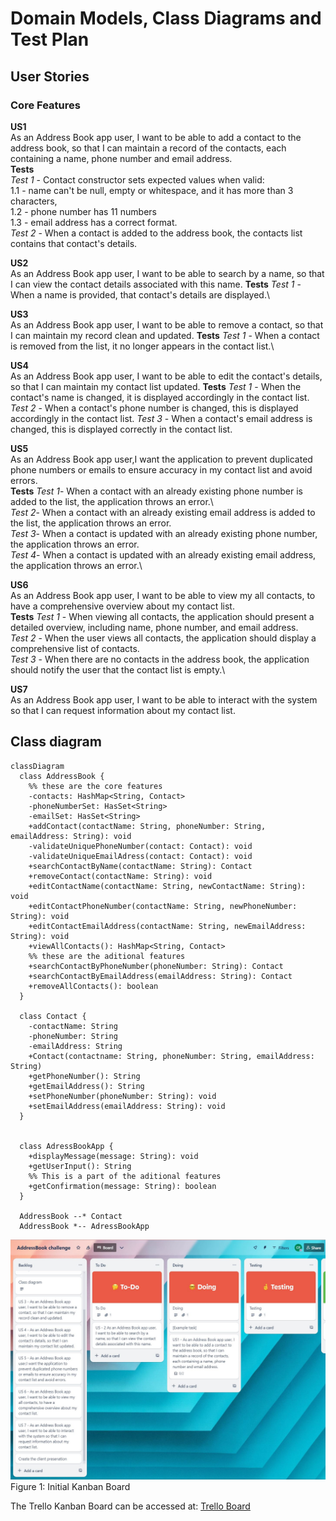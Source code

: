 # Domain Models, Class Diagrams and Test Plan
## User Stories

### Core Features
**US1**\
As an Address Book app user, I want to be able to add a contact to the address book, so that I can maintain a record of 
the contacts, each containing a name, phone number and email address.\
**Tests**\
*Test 1* - Contact constructor sets expected values when valid: \
 1.1 - name can't be null, empty or whitespace, and it has more than 3 characters,\
 1.2 - phone number has 11 numbers\
 1.3 - email address has a correct format.\
*Test 2* -  When a contact is added to the address book, the contacts list contains that contact's details.

**US2**\
As an Address Book app user, I want to be able to search by a name, so that I can view the contact details associated 
with this name.
**Tests**
*Test 1* - When a name is provided, that contact's details are displayed.\

**US3**\
As an Address Book app user, I want to be able to remove a contact, so that I can maintain my record clean and updated.
**Tests**
*Test 1* - When a contact is removed from the list, it no longer appears in the contact list.\

**US4**\
As an Address Book app user, I want to be able to edit the contact's details, so that I can maintain my contact list
updated. 
**Tests**
*Test 1* - When the contact's name is changed, it is displayed accordingly in the contact list.
*Test 2* - When a contact's phone number is changed, this is displayed accordingly in the contact list.
*Test 3* - When a contact's email address is changed, this is displayed correctly in the contact list.

**US5**\
As an Address Book app user,I want the application to prevent duplicated phone numbers or emails to ensure accuracy in
my contact list and avoid errors.\
**Tests**
*Test 1*- When a contact with an already existing phone number is added to the list, the application throws an error.\  
*Test 2*- When a contact with an already existing email address is added to the list, the application throws an error.\
*Test 3*- When a contact is updated with an already existing phone number, the application throws an error.\
*Test 4*- When a contact is updated with an already existing email address, the application throws an error.\

**US6**\
As an Address Book app user, I want to be able to view my all contacts, to have a comprehensive overview about my
contact list.\
**Tests**
*Test 1* - When viewing all contacts, the application should present a detailed overview,
including name, phone number, and email address.\
*Test 2* - When the user views all contacts, the application should display a comprehensive list of contacts.\
*Test 3* - When there are no contacts in the address book, the application should notify the user that 
the contact list is empty.\


**US7**\
As an Address Book app user, I want to be able to interact with the system so that I can request information about my 
contact list.


## Class diagram
``` mermaid
classDiagram
  class AddressBook {
    %% these are the core features
    -contacts: HashMap<String, Contact> 
    -phoneNumberSet: HasSet<String>
    -emailSet: HasSet<String>
    +addContact(contactName: String, phoneNumber: String, emailAddress: String): void
    -validateUniquePhoneNumber(contact: Contact): void
    -validateUniqueEmailAdress(contact: Contact): void
    +searchContactByName(contactName: String): Contact
    +removeContact(contactName: String): void
    +editContactName(contactName: String, newContactName: String): void
    +editContactPhoneNumber(contactName: String, newPhoneNumber: String): void
    +editContactEmailAddress(contactName: String, newEmailAddress: String): void
    +viewAllContacts(): HashMap<String, Contact>
    %% these are the aditional features
    +searchContactByPhoneNumber(phoneNumber: String): Contact
    +searchContactByEmailAddress(emailAddress: String): Contact
    +removeAllContacts(): boolean
  }

  class Contact {
    -contactName: String
    -phoneNumber: String
    -emailAddress: String
    +Contact(contactname: String, phoneNumber: String, emailAddress: String)
    +getPhoneNumber(): String
    +getEmailAddress(): String
    +setPhoneNumber(phoneNumber: String): void
    +setEmailAddress(emailAddress: String): void
  }


  class AdressBookApp {
    +displayMessage(message: String): void
    +getUserInput(): String
    %% This is a part of the aditional features
    +getConfirmation(message: String): boolean
  }

  AddressBook --* Contact
  AddressBook *-- AdressBookApp
```

![Initial Kanban Board](/docs/images/AB-Initial%20board.JPG)
Figure 1: Initial Kanban Board

The Trello Kanban Board can be accessed at:
[Trello Board](https://trello.com/b/BPiPEQ8D/addressbook-challenge)